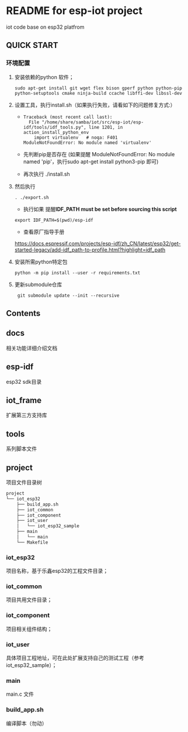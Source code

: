 # README for esp-iot project

iot code base on esp32 platfrom

## QUICK START

### 环境配置

1. 安装依赖的python 软件；

   ```shell
   sudo apt-get install git wget flex bison gperf python python-pip python-setuptools cmake ninja-build ccache libffi-dev libssl-dev
   ```

   

2. 设置工具，执行install.sh（如果执行失败，请看如下的问题修复方式:）

   - ```shell
     Traceback (most recent call last):
       File "/home/share/samba/iot/src/esp-iot/esp-idf/tools/idf_tools.py", line 1201, in action_install_python_env
         import virtualenv   # noqa: F401
     ModuleNotFoundError: No module named 'virtualenv'
     ```

   - 先判断pip是否存在 (如果提醒 ModuleNotFoundError: No module named 'pip'，执行sudo apt-get install python3-pip 即可)

   - 再次执行 ./install.sh 

3. 然后执行

   ```shell
   . ./export.sh
   ```

   - 执行如果 提醒**IDF_PATH must be set before sourcing this script**

   ```shell
   export IDF_PATH=$(pwd)/esp-idf
   ```

   - 查看原厂指导手册

   <https://docs.espressif.com/projects/esp-idf/zh_CN/latest/esp32/get-started-legacy/add-idf_path-to-profile.html?highlight=idf_path>

4. 安装所需python特定包 

   ```shell
   python -m pip install --user -r requirements.txt
   ```

5. 更新submodule仓库

   ```shell
    git submodule update --init --recursive
   ```

## Contents

## docs 

相关功能详细介绍文档

## esp-idf

esp32 sdk目录

## iot_frame

扩展第三方支持库

## tools

系列脚本文件

## project

项目文件目录树

```reStructuredText
project
└── iot_esp32
    ├── build_app.sh
    ├── iot_common
    ├── iot_component
    ├── iot_user
    │   └── iot_esp32_sample
    ├── main
    │   └── main
    └── Makefile
```

### iot_esp32

项目名称，基于乐鑫esp32的工程文件目录；

### iot_common

项目共用文件目录；

### iot_component

项目相关组件结构；

### iot_user

具体项目工程地址，可在此处扩展支持自己的测试工程（参考iot_esp32_sample）；

### main

main.c 文件

### build_app.sh

编译脚本（勿动）





